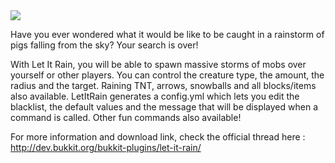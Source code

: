 <img src="http://matt.legault.me/wp-content/uploads/2013/06/LetItRainSplash.jpg" />

Have you ever wondered what it would be like to be caught in a rainstorm of pigs falling from the sky? Your search is over!

With Let It Rain, you will be able to spawn massive storms of mobs over yourself or other players. You can control the creature type, the amount, the radius and the target. Raining TNT, arrows, snowballs and all blocks/items also available. LetItRain generates a config.yml which lets you edit the blacklist, the default values and the message that will be displayed when a command is called. Other fun commands also available!

For more information and download link, check the official thread here : <a href="http://dev.bukkit.org/bukkit-plugins/let-it-rain/">
http://dev.bukkit.org/bukkit-plugins/let-it-rain/</a>
